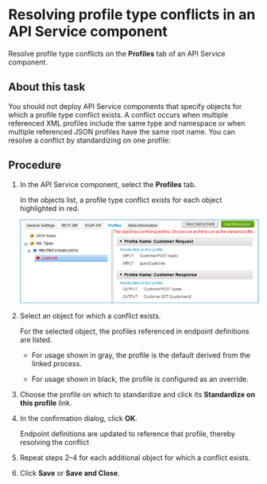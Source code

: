 # Resolving profile type conflicts in an API Service component

<head>
  <meta name="guidename" content="API Management"/>
  <meta name="context" content="GUID-e2385eb2-c0a8-42b0-a03e-a2d14e543154"/>
</head>


Resolve profile type conflicts on the **Profiles** tab of an API Service component.

## About this task

You should not deploy API Service components that specify objects for which a profile type conflict exists. A conflict occurs when multiple referenced XML profiles include the same type and namespace or when multiple referenced JSON profiles have the same root name. You can resolve a conflict by standardizing on one profile:

## Procedure

1.  In the API Service component, select the **Profiles** tab.

    In the objects list, a profile type conflict exists for each object highlighted in red.

    ![Profiles tab with sample profile information.](../Images/build-ps-api-profiles_7f98199b-8d91-4abc-a019-e2db9e0afff4.jpg)

2.  Select an object for which a conflict exists.

    For the selected object, the profiles referenced in endpoint definitions are listed.

    -   For usage shown in gray, the profile is the default derived from the linked process.

    -   For usage shown in black, the profile is configured as an override.

3.  Choose the profile on which to standardize and click its **Standardize on this profile** link.

4.  In the confirmation dialog, click **OK**.

    Endpoint definitions are updated to reference that profile, thereby resolving the conflict

5.  Repeat steps 2–4 for each additional object for which a conflict exists.

6.  Click **Save** or **Save and Close**. 